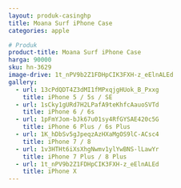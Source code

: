 ```yaml
---
layout: produk-casinghp
title: Moana Surf iPhone Case
categories: apple

# Produk
product-title: Moana Surf iPhone Case
harga: 90000
sku: hn-3629
image-drive: 1t_nPV9b2Z1FDHpCIK3FXH-z_eElnALEd
gallery:
  - url: 13cPdQDT4Z3dMI1fMPxqjgHUok_B_Pxxg
    title: iPhone 5 / 5s / SE
  - url: 1sCky1gURd7H2LPafA9teKhfcAauoSVTd
    title: iPhone 6 / 6s
  - url: 1pFmYJom-bJk67u01sy4RfGYSAE420c5G
    title: iPhone 6 Plus / 6s Plus
  - url: 1K_hDbSv5gJpeqzAzHXaMgOS9lC-ACsc4
    title: iPhone 7 / 8
  - url: 1v3HTHt6iXsXhgNwmv1ylYwBNS-lLawYr
    title: iPhone 7 Plus / 8 Plus
  - url: 1t_nPV9b2Z1FDHpCIK3FXH-z_eElnALEd
    title: iPhone X
---
```

